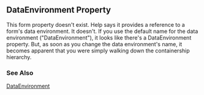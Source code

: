 ## DataEnvironment Property

This form property doesn't exist. Help says it provides a reference to a form's data environment. It doesn't. If you use the default name for the data environment ("DataEnvironment"), it looks like there's a DataEnvironment property. But, as soon as you change the data environment's name, it becomes apparent that you were simply walking down the containership hierarchy.

### See Also

[DataEnvironment](s4g494.md)